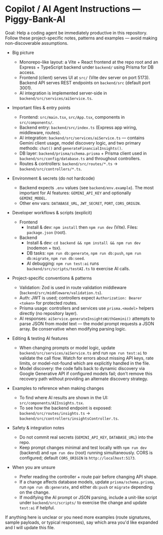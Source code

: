 <!--
Guidance file for AI coding agents working on the Piggy-Bank-AI repository.
Keep this concise (~20-50 lines). Include pointers to architecture, key files,
conventions, scripts, and integration points discovered in the codebase.
-->

# Copilot / AI Agent Instructions — Piggy-Bank-AI

Goal: Help a coding agent be immediately productive in this repository. Follow these
project-specific notes, patterns and examples — avoid making non-discoverable
assumptions.

- Big picture
  - Monorepo-like layout: a Vite + React frontend at the repo root and an
    Express + TypeScript backend under `backend/` using Prisma for DB access.
  - Frontend (client) serves UI at `src/` (Vite dev server on port 5173). Backend
    API serves REST endpoints on `backend/src` (default port 3001).
  - AI integration is implemented server-side in `backend/src/services/aiService.ts`.

- Important files & entry points
  - Frontend: `src/main.tsx`, `src/App.tsx`, components in `src/components/`.
  - Backend entry: `backend/src/index.ts` (Express app wiring, middleware, routes).
  - AI integration: `backend/src/services/aiService.ts` — contains Gemini client
    usage, model discovery logic, and two primary methods: `chat()` and
    `generateFinancialInsights()`.
  - DB layer: `backend/prisma/schema.prisma` + Prisma client used in
    `backend/src/config/database.ts` and throughout controllers.
  - Routes & controllers: `backend/src/routes/*.ts` -> `backend/src/controllers/*.ts`.

- Environment & secrets (do not hardcode)
  - Backend expects `.env` values (see `backend/env.example`). The most
    important for AI features: `GEMINI_API_KEY` and optionally `GEMINI_MODEL`.
  - Other env vars: `DATABASE_URL`, `JWT_SECRET`, `PORT`, `CORS_ORIGIN`.

- Developer workflows & scripts (explicit)
  - Frontend
    - Install & dev: `npm install` then `npm run dev` (Vite). Files: `package.json` (root).
  - Backend
    - Install & dev: `cd backend && npm install && npm run dev` (nodemon + tsx).
    - DB tasks: `npm run db:generate`, `npm run db:push`, `npm run db:migrate`, `npm run db:seed`.
    - AI debugging: `npm run test:ai` runs `backend/src/scripts/testAI.ts` to exercise AI calls.

- Project-specific conventions & patterns
  - Validation: Zod is used in route validation middleware (`backend/src/middleware/validation.ts`).
  - Auth: JWT is used; controllers expect `Authorization: Bearer <token>` for protected routes.
  - Prisma usage: controllers and services use `prisma.<model>` helpers directly (no repository layer).
  - AI responses: `aiService.generateInsightsWithGemini()` attempts to parse JSON from model text
    — the model prompt requests a JSON array. Be conservative when modifying parsing logic.

- Editing & testing AI features
  - When changing prompts or model logic, update `backend/src/services/aiService.ts` and
    run `npm run test:ai` to validate the call flow. Watch for errors about missing API keys,
    rate limits, or model-not-found which are explicitly handled in the file.
  - Model discovery: the code falls back to dynamic discovery via Google Generative API
    if configured models fail; don't remove this recovery path without providing an
    alternate discovery strategy.

- Examples to reference when making changes
  - To find where AI results are shown in the UI: `src/components/AIInsights.tsx`.
  - To see how the backend endpoint is exposed: `backend/src/routes/insights.ts` -> `backend/src/controllers/insightsController.ts`.

- Safety & integration notes
  - Do not commit real secrets (`GEMINI_API_KEY`, `DATABASE_URL`) into the repo.
  - Keep prompt changes minimal and test locally with `npm run dev` (backend) and
    `npm run dev` (root) running simultaneously. CORS is configured; default
    `CORS_ORIGIN` is `http://localhost:5173`.

- When you are unsure
  - Prefer reading the controller + route pair before changing API shape.
  - If a change affects database models, update `prisma/schema.prisma`, run
    `npm run db:generate`, and either `db:push` or `migrate` depending on the change.
  - If modifying the AI prompt or JSON parsing, include a unit-like script under
    `backend/src/scripts/` to exercise the change and update `test:ai` if helpful.

If anything here is unclear or you need more examples (route signatures, sample payloads,
or typical responses), say which area you'd like expanded and I will update this file.
